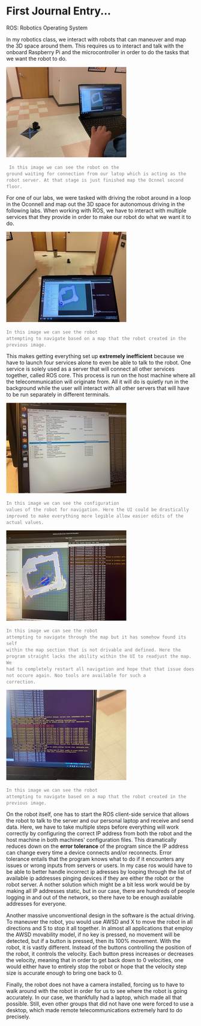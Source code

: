 # First Journal Entry...

ROS: Robotics Operating System

In my robotics class, we interact with robots that can maneuver and map the 3D space around them. This requires us to interact and talk with the onboard Raspberry Pi and the microcontroller in order to do the tasks that we want the robot to do. 

![Robot](https://github.com/UsabilityEngineering/ux-portfolio-Clemensstrigl/blob/master/assets/IMG_5656.jpg?raw=true) 

<code style="color:gray;"> In this image we can see the robot on the ground waiting for connection from our latop which is acting as the robot server. At that stage is just finished map the Ocnnel second floor.</code>



For one of our labs, we were tasked with driving the robot around in a loop in the Oconnell and map out the 3D space for autonomous driving in the following labs. When working with ROS, we have to interact with multiple services that they provide in order to make our robot do what we want it to do.


![Software and robot](https://github.com/UsabilityEngineering/ux-portfolio-Clemensstrigl/blob/master/assets/IMG_5658.jpg?raw=true)

<code style="color:gray;">In this image we can see the robot attempting to navigate based on a map that the robot created in the previous image.</code>

This makes getting everything set up **extremely inefficient** because we have to launch four services alone to even be able to talk to the robot. One service is solely used as a server that will connect all other services together, called ROS core. This process is run on the host machine where all the telecommunication will originate from. All it will do is quietly run in the background while the user will interact with all other servers that will have to be run separately in different terminals.

![Config Terminal](https://github.com/UsabilityEngineering/ux-portfolio-Clemensstrigl/blob/master/assets/IMG_5670.jpg?raw=true)

<code style="color:gray;">In this image we can see the configuration values of the robot for navigation. Here the UI could be drastically improved to make everything more legible allow easier edits of the actual values.</code>

![Multiple terminals](https://github.com/UsabilityEngineering/ux-portfolio-Clemensstrigl/blob/master/assets/IMG_5667.jpg?raw=true)

<code style="color:gray;">In this image we can see the robot attempting to navigate through the map but it has somehow found its self within the map section that is not drivable and defined. Here the program straight lacks the ability within the UI to readjust the map. We had to completely restart all navigation and hope that that issue does not occure again. Noo tools are available for such a correction.</code>

![Launch Terminal](https://github.com/UsabilityEngineering/ux-portfolio-Clemensstrigl/blob/master/assets/IMG_5673.jpg?raw=true)

<code style="color:gray;">In this image we can see the robot attempting to navigate based on a map that the robot created in the previous image.</code>

On the robot itself, one has to start the ROS client-side service that allows the robot to talk to the server and our personal laptop and receive and send data. Here, we have to take multiple steps before everything will work correctly by configuring the correct IP address from both the robot and the host machine in both machines' configuration files. This dramatically reduces down on the **error tolerance** of the program since the IP address can change every time a device connects and/or reconnects. Error tolerance entails that the program knows what to do if it encounters any issues or wrong inputs from servers or users. In my case ros would have to be able to better handle incorrect ip adresses by looping through the list of available ip addresses pinging devices if they are either the robot or the robot server. A nother solution which might be a bit less work would be by making all IP addresses static, but in our case, there are hundreds of people logging in and out of the network, so there have to be enough available addresses for everyone. 

Another massive unconventional design in the software is the actual driving. To maneuver the robot, you would use AWSD and X to move the robot in all directions and S to stop it all together. In almost all applications that employ the AWSD movability model, if no key is pressed, no movement will be detected, but if a button is pressed, then its 100% movement. With the robot, it is vastly different. Instead of the buttons controlling the position of the robot, it controls the velocity. Each button press increases or decreases the velocity, meaning that in order to get back down to 0 velocities, one would either have to entirely stop the robot or hope that the velocity step size is accurate enough to bring one back to 0. 

Finally, the robot does not have a camera installed, forcing us to have to walk around with the robot in order for us to see where the robot is going accurately. In our case, we thankfully had a laptop, which made all that possible. Still, even other groups that did not have one were forced to use a desktop, which made remote telecommunications extremely hard to do precisely. 

